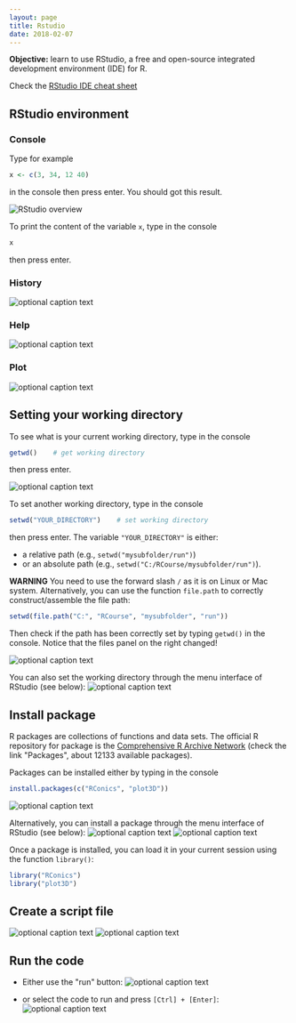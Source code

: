 ```yaml
---
layout: page
title: Rstudio
date: 2018-02-07
---
```


<!--<p class="message">
  Hey there! This page is included as an example. Feel free to customize it for your own use upon downloading. Carry on!
</p>-->


<p class="message">
<strong>Objective:</strong> learn to use RStudio, a free and open-source integrated development environment (IDE) for R.
</p>


Check the [RStudio IDE cheat sheet](https://www.rstudio.com/wp-content/uploads/2016/01/rstudio-IDE-cheatsheet.pdf)


## RStudio environment

### Console

Type for example
```r
x <- c(3, 34, 12 40)
```
in the console then press enter. You should got this result.

![RStudio overview](img/00_environment_mod.png)

To print the content of the variable `x`, type in the console
```r
x
```
then press enter.

### History
![optional caption text](img/01_history_mod.png)


### Help
![optional caption text](img/03_help_mod.png)


### Plot
![optional caption text](img/04_plot_mod.png)


## Setting your working directory

To see what is your current working directory, type in the console
```r
getwd()    # get working directory
```
then press enter.

![optional caption text](img/05_getwd_mod.png)


To set another working directory, type in the console
```r
setwd("YOUR_DIRECTORY")    # set working directory
```
then press enter. The variable `"YOUR_DIRECTORY"` is either:

* a relative path (e.g., `setwd("mysubfolder/run")`)
* or an absolute path (e.g., `setwd("C:/RCourse/mysubfolder/run")`).

**WARNING** You need to use the forward slash `/` as it is on Linux or Mac system. 
Alternatively, you can use the function `file.path` to correctly construct/assemble the file path:
```r
setwd(file.path("C:", "RCourse", "mysubfolder", "run"))
```

Then check if the path has been correctly set by typing `getwd()` in the console.
Notice that the files panel on the right changed!

![optional caption text](img/05_setwd_mod.png)

You can also set the working directory through the menu interface of RStudio (see below):
![optional caption text](img/06_setwd_2.png)


## Install package

R packages are collections of functions and data sets. The official R repository for package is the
[Comprehensive R Archive Network](https://cran.r-project.org/) (check the link "Packages", about 12133 available packages).

Packages can be installed either by typing in the console
```r
install.packages(c("RConics", "plot3D"))
```
![optional caption text](img/09_install_package.png)

Alternatively, you can install a package through the menu interface of RStudio (see below):
![optional caption text](img/07_install_package.png)
![optional caption text](img/08_install_package.png)

Once a package is installed, you can load it in your current session using the function `library()`:
```r
library("RConics")
library("plot3D")
```

## Create a script file
![optional caption text](img/10_newFile.png)
![optional caption text](img/11_newfile_mod.png)

## Run the code
* Either use the "run" button:
    ![optional caption text](img/12_run_mod.png)

* or select the code to run and press `[Ctrl] + [Enter]`:
    ![optional caption text](img/13_run_mod.png)



